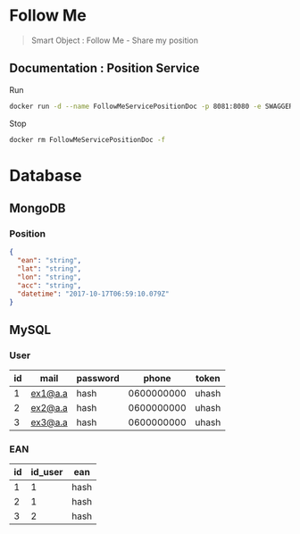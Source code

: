 # Follow Me

> Smart Object : Follow Me - Share my position

## Documentation : Position Service
Run
```sh
docker run -d --name FollowMeServicePositionDoc -p 8081:8080 -e SWAGGER_JSON=/foo/swagger.json -v $(pwd)/PositionService:/foo swaggerapi/swagger-ui && open http://localhost:8081
```

Stop
```sh
docker rm FollowMeServicePositionDoc -f
```

# Database

## MongoDB
### Position
```json
{
  "ean": "string",
  "lat": "string",
  "lon": "string",
  "acc": "string",
  "datetime": "2017-10-17T06:59:10.079Z"
}
```

## MySQL
### User

| id | mail    | password | phone      | token |
|----|---------|----------|------------|-------|
| 1  | ex1@a.a | hash     | 0600000000 | uhash |
| 2  | ex2@a.a | hash     | 0600000000 | uhash |
| 3  | ex3@a.a | hash     | 0600000000 | uhash |

### EAN

| id | id_user | ean  |
|----|---------|------|
| 1  | 1       | hash |
| 2  | 1       | hash |
| 3  | 2       | hash |
